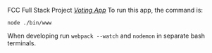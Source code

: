 FCC Full Stack Project
[*Voting App*](https://www.freecodecamp.org/challenges/build-a-voting-app)
To run this app, the command is:

`node ./bin/www`

When developing run `webpack --watch` and `nodemon` in separate bash terminals.